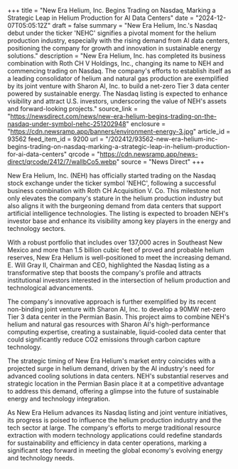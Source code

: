 +++
title = "New Era Helium, Inc. Begins Trading on Nasdaq, Marking a Strategic Leap in Helium Production for AI Data Centers"
date = "2024-12-07T05:05:12Z"
draft = false
summary = "New Era Helium, Inc.'s Nasdaq debut under the ticker 'NEHC' signifies a pivotal moment for the helium production industry, especially with the rising demand from AI data centers, positioning the company for growth and innovation in sustainable energy solutions."
description = "New Era Helium, Inc. has completed its business combination with Roth CH V Holdings, Inc., changing its name to NEH and commencing trading on Nasdaq. The company's efforts to establish itself as a leading consolidator of helium and natural gas production are exemplified by its joint venture with Sharon AI, Inc. to build a net-zero Tier 3 data center powered by sustainable energy. The Nasdaq listing is expected to enhance visibility and attract U.S. investors, underscoring the value of NEH's assets and forward-looking projects."
source_link = "https://newsdirect.com/news/new-era-helium-begins-trading-on-the-nasdaq-under-symbol-nehc-251202948"
enclosure = "https://cdn.newsramp.app/banners/environment-energy-3.jpg"
article_id = 93562
feed_item_id = 9200
url = "/202412/93562-new-era-helium-inc-begins-trading-on-nasdaq-marking-a-strategic-leap-in-helium-production-for-ai-data-centers"
qrcode = "https://cdn.newsramp.app/news-direct/qrcode/2412/7/wallbCo5.webp"
source = "News Direct"
+++

<p>New Era Helium, Inc. (NEH) has officially started trading on the Nasdaq stock exchange under the ticker symbol 'NEHC', following a successful business combination with Roth CH Acquisition V. Co. This milestone not only elevates the company's stature in the helium production industry but also aligns it with the burgeoning demand from data centers that support artificial intelligence technologies. The listing is expected to broaden NEH's investor base and enhance its visibility among key players in the energy and technology sectors.</p><p>With a robust portfolio that includes over 137,000 acres in Southeast New Mexico and more than 1.5 billion cubic feet of proved and probable helium reserves, New Era Helium is well-positioned to meet the increasing demand. E. Will Gray II, Chairman and CEO, highlighted the Nasdaq listing as a transformative step that boosts the company's profile and attracts institutional investors interested in the intersection of helium production and technological advancements.</p><p>The company's innovative approach is further exemplified by its recent non-binding joint venture with Sharon AI, Inc. to develop a 90MW net-zero Tier 3 data center in the Permian Basin. This project aims to combine NEH's helium and natural gas resources with Sharon AI's high-performance computing expertise, creating a sustainable, liquid-cooled data center that could significantly reduce CO2 emissions through carbon capture technology.</p><p>The strategic timing of New Era Helium's market entry coincides with a projected surge in helium demand, driven by the AI industry's need for advanced cooling solutions in data centers. NEH's substantial reserves and strategic location in the Permian Basin place it at a competitive advantage to address this demand, offering a glimpse into the future of sustainable energy and technology integration.</p><p>As New Era Helium advances its Nasdaq listing and joint venture initiatives, its progress is poised to influence the helium production industry and the tech sector at large. The company's efforts to merge traditional resource extraction with modern technology applications could redefine standards for sustainability and efficiency in data center operations, marking a significant step forward in meeting the global economy's evolving energy and technology needs.</p>